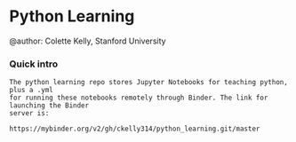 # Python Learning
@author: Colette Kelly,
Stanford University

### Quick intro
    The python learning repo stores Jupyter Notebooks for teaching python, plus a .yml
    for running these notebooks remotely through Binder. The link for launching the Binder
    server is:
    
    https://mybinder.org/v2/gh/ckelly314/python_learning.git/master